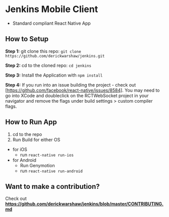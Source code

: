 #  Jenkins Mobile Client


* Standard compliant React Native App

## How to Setup

**Step 1:** git clone this repo: `git clone https://github.com/derickwarshaw/jenkins.git`

**Step 2:** cd to the cloned repo: `cd jenkins`

**Step 3:** Install the Application with `npm install`

**Step 4:** If you run into an issue building the project - check out [https://github.com/facebook/react-native/issues/8584]. You may need to go into XCode and doubleclick on the RCTWebSocket project in your navigator and remove the flags under build settings > custom compiler flags.


## How to Run App

1. cd to the repo
2. Run Build for either OS
  * for iOS
    * run `react-native run-ios`
  * for Android
    * Run Genymotion
    * run `react-native run-android`

## Want to make a contribution?

Check out **https://github.com/derickwarshaw/jenkins/blob/master/CONTRIBUTING.md**
